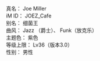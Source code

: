 真名： Joe Miller  
iM ID： JOEZ_Cafe  
别名： 细菌王  
曲风： Jazz （爵士）、 Funk（放克乐）  
主题色： 紫色  
等级上限： Lv36（版本3.0）  
性别： 男性  